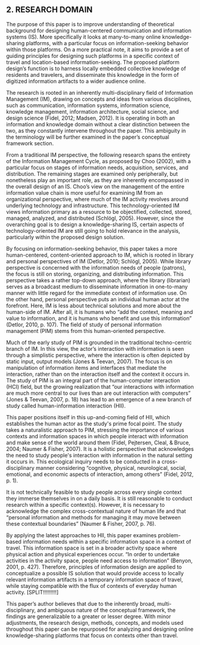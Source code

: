 ## 2. RESEARCH DOMAIN
The purpose of this paper is to improve understanding of theoretical background for designing human-centered communication and information systems (IS). More specifically it looks at many-to-many online knowledge-sharing platforms, with a particular focus on information-seeking behavior within those platforms. On a more practical note, it aims to provide a set of guiding principles for designing such platforms in a specific context of travel and location-based information-seeking. The proposed platform design’s function is to harness locally embedded collective knowledge of residents and travelers, and disseminate this knowledge in the form of digitized information artifacts to a wider audience online.

The research is rooted in an inherently multi-disciplinary field of Information Management (IM), drawing on concepts and ideas from various disciplines, such as communication, information systems, information science, knowledge management, information architecture, social science, and design science (Fidel, 2012; Madsen, 2012). It is operating in both an information and knowledge domain without a clear distinction between the two, as they constantly intervene throughout the paper. This ambiguity in the terminology will be further examined in the paper’s conceptual framework section.

From a traditional IM perspective, the following research spans the entirety of the Information Management Cycle, as proposed by Choo (2002), with a particular focus on stages of information needs, acquisition, services, and distribution. The remaining stages are examined only peripherally, but nonetheless play an important role, as they are inherently encompassed in the overall design of an IS. Choo’s view on the management of the entire information value chain is more useful for examining IM from an organizational perspective, where much of the IM activity revolves around underlying technology and infrastructure. This technology-oriented IM views information primary as a resource to be objectified, collected, stored, managed, analyzed, and distributed (Schlögl, 2005). However, since the overarching goal is to design a knowledge-sharing IS, certain aspects of technology-oriented IM are still going to hold relevance in the analysis, particularly within the proposed design solution.

By focusing on information-seeking behavior, this paper takes a more human-centered, content-oriented approach to IM, which is rooted in library and personal perspectives of IM  (Detlor, 2010; Schlögl, 2005). While library perspective is concerned with the information needs of people (patrons), the focus is still on storing, organizing, and distributing information. This perspective takes a rather top-down approach, where the library (librarian) serves as a broadcast medium to disseminate information in one-to-many manner with little regard for the immediate context of information use. On the other hand, personal perspective puts an individual human actor at the forefront. Here, IM is less about technical solutions and more about the human-side of IM. After all, it is humans who “add the context, meaning and value to information, and it is humans who benefit and use this information” (Detlor, 2010, p. 107). The field of study of personal information management (PIM) stems from this human-oriented perspective.

Much of the early study of PIM is grounded in the traditional techno-centric branch of IM. In this view, the actor’s interaction with information is seen through a simplistic perspective, where the interaction is often depicted by static input, output models (Jones & Teevan, 2007). The focus is on manipulation of information items and interfaces that mediate the interaction, rather than on the interaction itself and the context it occurs in. The study of PIM is an integral part of the human-computer interaction (HCI) field, but the growing realization that “our interactions with information are much more central to our lives than are out interaction with computers” (Jones & Teevan, 2007, p. 18) has lead to an emergence of a new branch of study called human-information interaction (HII).

This paper positions itself in this up-and-coming field of HII, which establishes the human actor as the study's prime focal point. The study takes a naturalistic approach to PIM, stressing the importance of various contexts and information spaces in which people interact with information and make sense of the world around them (Fidel, Pejtersen, Cleal, & Bruce, 2004; Naumer & Fisher, 2007). It is a holistic perspective that acknowledges the need to study people's interaction with information in the natural setting it occurs in. This ecological inquiry needs to be conducted in a cross-disciplinary manner considering “cognitive, physical, neurological, social, emotional, and economic aspects of interaction, among others” (Fidel, 2012, p. 1).

It is not technically feasible to study people across every single context they immerse themselves in on a daily basis. It is still reasonable to conduct research within a specific context(s). However, it is necessary to acknowledge the complex cross-contextual nature of human life and that “personal information and methods for managing it may move between these contextual boundaries” (Naumer & Fisher, 2007, p. 76).

By applying the latest approaches to HII, this paper examines problem-based information needs within a specific information space in a context of travel. This information space is set in a broader activity space where physical action and physical experiences occur. “In order to undertake activities in the activity space, people need access to information” (Benyon, 2001, p. 427). Therefore, principles of information design are applied to conceptualize a possible IS solution that would provide access to locally relevant information artifacts in a temporary information space of travel, while staying compatible with the flux of contexts of everyday human activity. [SPLIT!!!!!!!!!]

This paper’s author believes that due to the inherently broad, multi-disciplinary, and ambiguous nature of the conceptual framework, the findings are generalizable to a greater or lesser degree. With minor adjustments, the research design, methods, concepts, and models used throughout this paper can be repurposed for analyzing and designing online knowledge-sharing platforms that focus on contexts other than travel.